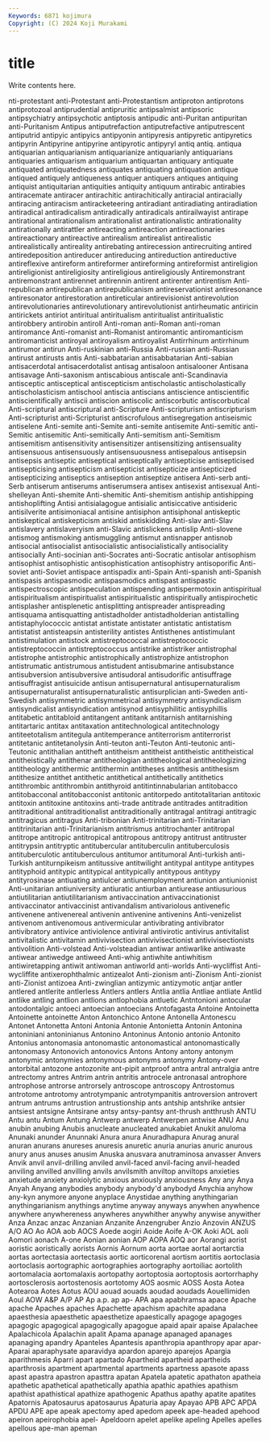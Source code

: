 ```yaml
---
Keywords: 6871 kojimura
Copyright: (C) 2024 Koji Murakami
---
```


# title

Write contents here.



nti-protestant anti-Protestant anti-Protestantism antiproton antiprotons antiprotozoal antiprudential
antipruritic antipsalmist antipsoric antipsychiatry antipsychotic antiptosis antipudic anti-Puritan antipuritan anti-Puritanism
Antipus antiputrefaction antiputrefactive antiputrescent antiputrid antipyic antipyics antipyonin antipyresis antipyretic
antipyretics antipyrin Antipyrine antipyrine antipyrotic antipyryl antiq antiq. antiqua antiquarian
antiquarianism antiquarianize antiquarianly antiquarians antiquaries antiquarism antiquarium antiquartan antiquary antiquate
antiquated antiquatedness antiquates antiquating antiquation antique antiqued antiquely antiqueness antiquer
antiquers antiques antiquing antiquist antiquitarian antiquities antiquity antiquum antirabic antirabies
antiracemate antiracer antirachitic antirachitically antiracial antiracially antiracing antiracism antiracketeering antiradiant
antiradiating antiradiation antiradical antiradicalism antiradically antiradicals antirailwayist antirape antirational antirationalism
antirationalist antirationalistic antirationality antirationally antirattler antireacting antireaction antireactionaries antireactionary antireactive
antirealism antirealist antirealistic antirealistically antireality antirebating antirecession antirecruiting antired antiredeposition
antireducer antireducing antireduction antireductive antireflexive antireform antireformer antireforming antireformist antireligion
antireligionist antireligiosity antireligious antireligiously Antiremonstrant antiremonstrant antirennet antirennin antirent antirenter
antirentism Anti-republican antirepublican antirepublicanism antireservationist antiresonance antiresonator antirestoration antireticular antirevisionist
antirevolution antirevolutionaries antirevolutionary antirevolutionist antirheumatic antiricin antirickets antiriot antiritual antiritualism
antiritualist antiritualistic antirobbery antirobin antiroll Anti-roman anti-Roman anti-roman antiromance Anti-romanist
anti-Romanist antiromantic antiromanticism antiromanticist antiroyal antiroyalism antiroyalist Antirrhinum antirrhinum antirumor
antirun Anti-ruskinian anti-Russia Anti-russian anti-Russian antirust antirusts antis Anti-sabbatarian antisabbatarian
Anti-sabian antisacerdotal antisacerdotalist antisag antisaloon antisalooner Antisana antisavage Anti-saxonism antiscabious
antiscale anti-Scandinavia antisceptic antisceptical antiscepticism antischolastic antischolastically antischolasticism antischool antiscia
antiscians antiscience antiscientific antiscientifically antiscii antiscion antiscolic antiscorbutic antiscorbutical Anti-scriptural
antiscriptural anti-Scripture Anti-scripturism antiscripturism Anti-scripturist anti-Scripturist antiscrofulous antisegregation antiseismic antiselene
Anti-semite anti-Semite anti-semite antisemite Anti-semitic anti-Semitic antisemitic Anti-semitically Anti-semitism anti-Semitism
antisemitism antisensitivity antisensitizer antisensitizing antisensuality antisensuous antisensuously antisensuousness antisepalous antisepsin
antisepsis antiseptic antiseptical antiseptically antisepticise antisepticised antisepticising antisepticism antisepticist antisepticize
antisepticized antisepticizing antiseptics antiseption antiseptize antisera Anti-serb anti-Serb antiserum antiserums
antiserumsera antisex antisexist antisexual Anti-shelleyan Anti-shemite Anti-shemitic Anti-shemitism antiship antishipping
antishoplifting Antisi antisialagogue antisialic antisiccative antisideric antisilverite antisimoniacal antisine antisiphon
antisiphonal antiskeptic antiskeptical antiskepticism antiskid antiskidding Anti-slav anti-Slav antislavery antislaveryism
anti-Slavic antislickens antislip Anti-slovene antismog antismoking antismuggling antismut antisnapper antisnob
antisocial antisocialist antisocialistic antisocialistically antisociality antisocially Anti-socinian anti-Socrates anti-Socratic antisolar
antisophism antisophist antisophistic antisophistication antisophistry antisoporific Anti-soviet anti-Soviet antispace antispadix
anti-Spain Anti-spanish anti-Spanish antispasis antispasmodic antispasmodics antispast antispastic antispectroscopic antispeculation
antispending antispermotoxin antispiritual antispiritualism antispiritualist antispiritualistic antispiritually antispirochetic antisplasher antisplenetic
antisplitting antispreader antispreading antisquama antisquatting antistadholder antistadholderian antistalling antistaphylococcic antistat
antistate antistater antistatic antistatism antistatist antisteapsin antisterility antistes Antisthenes antistimulant
antistimulation antistock antistreptococcal antistreptococcic antistreptococcin antistreptococcus antistrike antistriker antistrophal antistrophe
antistrophic antistrophically antistrophize antistrophon antistrumatic antistrumous antistudent antisubmarine antisubstance antisubversion
antisubversive antisudoral antisudorific antisuffrage antisuffragist antisuicide antisun antisupernatural antisupernaturalism antisupernaturalist
antisupernaturalistic antisurplician anti-Sweden anti-Swedish antisymmetric antisymmetrical antisymmetry antisyndicalism antisyndicalist antisyndication
antisynod antisyphilitic antisyphillis antitabetic antitabloid antitangent antitank antitarnish antitarnishing antitartaric
antitax antitaxation antitechnological antitechnology antiteetotalism antitegula antitemperance antiterrorism antiterrorist antitetanic
antitetanolysin Anti-teuton anti-Teuton Anti-teutonic anti-Teutonic antithalian antitheft antitheism antitheist antitheistic
antitheistical antitheistically antithenar antitheologian antitheological antitheologizing antitheology antithermic antithermin antitheses
antithesis antithesism antithesize antithet antithetic antithetical antithetically antithetics antithrombic antithrombin
antithyroid antitintinnabularian antitobacco antitobacconal antitobacconist antitonic antitorpedo antitotalitarian antitoxic antitoxin
antitoxine antitoxins anti-trade antitrade antitrades antitradition antitraditional antitraditionalist antitraditionally antitragal
antitragi antitragic antitragicus antitragus Anti-tribonian Anti-trinitarian anti-Trinitarian antitrinitarian anti-Trinitarianism antitrismus
antitrochanter antitropal antitrope antitropic antitropical antitropous antitropy antitrust antitruster antitrypsin
antitryptic antitubercular antituberculin antituberculosis antituberculotic antituberculous antitumor antitumoral Anti-turkish anti-Turkish
antiturnpikeism antitussive antitwilight antitypal antitype antitypes antityphoid antitypic antitypical antitypically
antitypous antitypy antityrosinase antiuating antiulcer antiunemployment antiunion antiunionist Anti-unitarian antiuniversity
antiuratic antiurban antiurease antiusurious antiutilitarian antiutilitarianism antivaccination antivaccinationist antivaccinator antivaccinist
antivandalism antivariolous antivenefic antivenene antivenereal antivenin antivenine antivenins Anti-venizelist antivenom
antivenomous antivermicular antivibrating antivibrator antivibratory antivice antiviolence antiviral antivirotic antivirus
antivitalist antivitalistic antivitamin antivivisection antivivisectionist antivivisectionists antivolition Anti-volstead Anti-volsteadian antiwar
antiwarlike antiwaste antiwear antiwedge antiweed Anti-whig antiwhite antiwhitism antiwiretapping antiwit
antiwoman antiworld anti-worlds Anti-wycliffist Anti-wycliffite antixerophthalmic antizealot Anti-zionism anti-Zionism Anti-zionist
anti-Zionist antizoea Anti-zwinglian antizymic antizymotic antjar antler antlered antlerite antlerless
Antlers antlers Antlia antlia Antliae antliate Antlid antlike antling antlion
antlions antlophobia antluetic Antntonioni antocular antodontalgic antoeci antoecian antoecians Antofagasta
Antoine Antoinetta Antoinette antoinette Anton Antonchico Antone Antonella Antonescu Antonet
Antonetta Antoni Antonia Antonie Antonietta Antonin Antonina antoniniani antoninianus Antonino
Antoninus Antonio antonio Antonito Antonius antonomasia antonomastic antonomastical antonomastically antonomasy
Antonovich antonovics Antons Antony antony antonym antonymic antonymies antonymous antonyms
antonymy Antony-over antorbital antozone antozonite ant-pipit antproof antra antral antralgia
antre antrectomy antres Antrim antrin antritis antrocele antronasal antrophore antrophose
antrorse antrorsely antroscope antroscopy Antrostomus antrotome antrotomy antrotympanic antrotympanitis antroversion
antrovert antrum antrums antrustion antrustionship ants antship antshrike antsier antsiest
antsigne Antsirane antsy antsy-pantsy ant-thrush antthrush ANTU Antu antu Antum
Antung Antwerp antwerp Antwerpen antwise ANU Anu anubin anubing Anubis
anucleate anucleated anukabiet Anukit anuloma Anunaki anunder Anunnaki Anura anura
Anuradhapura Anurag anural anuran anurans anureses anuresis anuretic anuria anurias
anuric anurous anury anus anuses anusim Anuska anusvara anutraminosa anvasser
Anvers Anvik anvil anvil-drilling anviled anvil-faced anvil-facing anvil-headed anviling anvilled
anvilling anvils anvilsmith anviltop anviltops anxieties anxietude anxiety anxiolytic anxious
anxiously anxiousness Any any Anya Anyah Anyang anybodies anybody anybody'd
anybodyd Anychia anyhow any-kyn anymore anyone anyplace Anystidae anything anythingarian
anythingarianism anythings anytime anyway anyways anywhen anywhence anywhere anywhereness anywheres
anywhither anywhy anywise anywither Anza Anzac anzac Anzanian Anzanite Anzengruber
Anzio Anzovin ANZUS A/O AO Ao AOA aob AOCS Aoede
aogiri Aoide Aoife A-OK Aoki AOL aoli Aomori aonach A-one
Aonian aonian AOP AOPA AOQ aor Aorangi aorist aoristic aoristically
aorists Aornis Aornum aorta aortae aortal aortarctia aortas aortectasia aortectasis
aortic aorticorenal aortism aortitis aortoclasia aortoclasis aortographic aortographies aortography aortoiliac
aortolith aortomalacia aortomalaxis aortopathy aortoptosia aortoptosis aortorrhaphy aortosclerosis aortostenosis aortotomy
AOS aosmic AOSS Aosta Aotea Aotearoa Aotes Aotus AOU aouad
aouads aoudad aoudads Aouellimiden Aoul AOW A&P A/P AP Ap
a.p. ap ap- APA apa apabhramsa apace Apache apache Apaches
apaches Apachette apachism apachite apadana apaesthesia apaesthetic apaesthetize apaestically apagoge
apagoges apagogic apagogical apagogically apagogue apaid apair apaise Apalachee Apalachicola
Apalachin apalit Apama apanage apanaged apanages apanaging apandry Apanteles Apantesis
apanthropia apanthropy apar apar- Aparai aparaphysate aparavidya apardon aparejo aparejos
Apargia aparithmesis Aparri apart apartado Apartheid apartheid apartheids aparthrosis apartment
apartmental apartments apartness apasote apass apast apastra apastron apasttra apatan
Apatela apatetic apathaton apatheia apathetic apathetical apathetically apathia apathic apathies
apathism apathist apathistical apathize apathogenic Apathus apathy apatite apatites Apatornis
Apatosaurus apatosaurus Apaturia apay Apayao APB APC APDA APDU APE
ape apeak apectomy aped apedom apeek ape-headed apehood apeiron apeirophobia
apel- Apeldoorn apelet apelike apeling Apelles apelles apellous ape-man apeman
